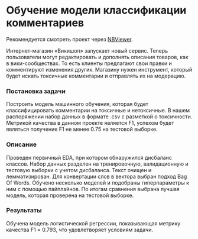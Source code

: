 # Обучение модели классификации комментариев
Рекомендуется смотреть проект через [NBViewer](https://nbviewer.jupyter.org/github/Muirehen/learning_projects/blob/master/comments_toxicity/comments_toxicity.ipynb?flush_cache=false).

Интернет-магазин «Викишоп» запускает новый сервис. Теперь пользователи могут редактировать и дополнять описания товаров, как в вики-сообществах. То есть клиенты предлагают свои правки и комментируют изменения других. Магазину нужен инструмент, который будет искать токсичные комментарии и отправлять их на модерацию.

### Постановка задачи
Построить модель машинного обучения, которая будет классифицировать комментарии на токсичные и нетоксичные. В нашем распоряжении набор данных в формате .csv с разметкой о токсичности. Метрикой качества в данном проекте является F1, успехом будет являться получение F1 не менее 0.75 на тестовой выборке.

### Описание
Проведен первичный EDA, при котором обнаружился дисбаланс классов. Набор данных разделен на тренировочную, валидационную и тестовую выборки с учетом дисбаланса. Текст очищен и лемматизирован. Для конвертации слов в вектора выбран подход Bag Of Words. Обучено несколько моделей и подобраны гиперпараметры к ним с помощью пайплайнов. По итогам сравнения выбрана лучшая модель, которая проверена на тестовой выборке.

### Результаты
Обучена модель логистической регрессии, показывающая метрику качества F1 = 0.793, что удовлетворяет условиям задачи.
